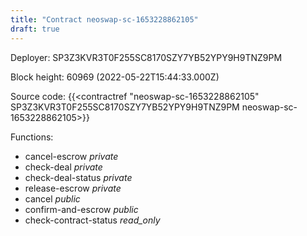 ```yaml
---
title: "Contract neoswap-sc-1653228862105"
draft: true
---
```

Deployer: SP3Z3KVR3T0F255SC8170SZY7YB52YPY9H9TNZ9PM


 



Block height: 60969 (2022-05-22T15:44:33.000Z)

Source code: {{<contractref "neoswap-sc-1653228862105" SP3Z3KVR3T0F255SC8170SZY7YB52YPY9H9TNZ9PM neoswap-sc-1653228862105>}}

Functions:

* cancel-escrow _private_
* check-deal _private_
* check-deal-status _private_
* release-escrow _private_
* cancel _public_
* confirm-and-escrow _public_
* check-contract-status _read_only_
